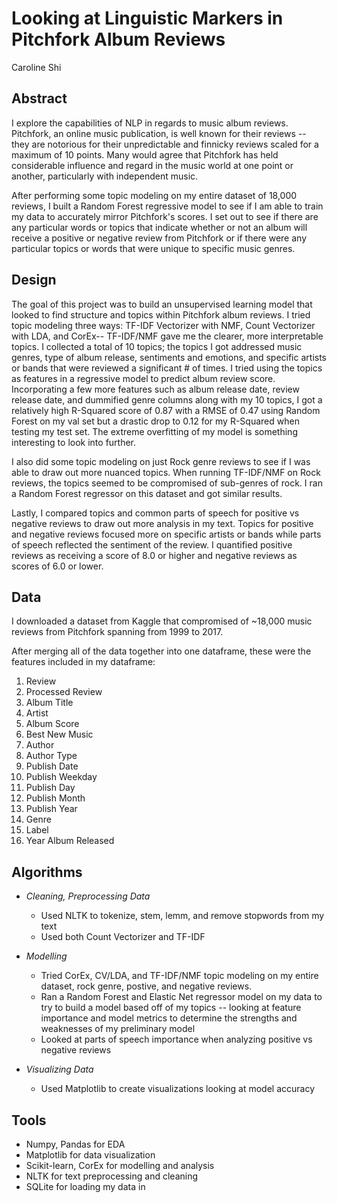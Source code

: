 # Looking at Linguistic Markers in Pitchfork Album Reviews 
Caroline Shi

## Abstract
I explore the capabilities of NLP in regards to music album reviews. Pitchfork, an online music publication, is well known for their reviews -- they are notorious for their unpredictable and finnicky reviews scaled for a maximum of 10 points. Many would agree that Pitchfork has held considerable influence and regard in the music world at one point or another, particularly with independent music. 

After performing some topic modeling on my entire dataset of 18,000 reviews, I built a Random Forest regressive model to see if I am able to train my data to accurately mirror Pitchfork's scores. I set out to see if there are any particular words or topics that indicate whether or not an album will receive a positive or negative review from Pitchfork or if there were any particular topics or words that were unique to specific music genres. 

## Design 
The goal of this project was to build an unsupervised learning model that looked to find structure and topics within Pitchfork album reviews. I tried topic modeling three ways: TF-IDF Vectorizer with NMF, Count Vectorizer with LDA, and CorEx-- TF-IDF/NMF gave me the clearer, more interpretable topics. I collected a total of 10 topics; the topics I got addressed music genres, type of album release, sentiments and emotions, and specific artists or bands that were reviewed a significant # of times. I tried using the topics as features in a regressive model to predict album review score. Incorporating a few more features such as album release date, review release date, and dummified genre columns along with my 10 topics, I got a relatively high R-Squared score of 0.87 with a RMSE of 0.47 using Random Forest on my val set but a drastic drop to 0.12 for my R-Squared when testing my test set. The extreme overfitting of my model is something interesting to look into further. 

I also did some topic modeling on just Rock genre reviews to see if I was able to draw out more nuanced topics. When running TF-IDF/NMF on Rock reviews, the topics seemed to be compromised of sub-genres of rock. I ran a Random Forest regressor on this dataset and got similar results. 

Lastly, I compared topics and common parts of speech for positive vs negative reviews to draw out more analysis in my text. Topics for positive and negative reviews focused more on specific artists or bands while parts of speech reflected the sentiment of the review. I quantified positive reviews as receiving a score of 8.0 or higher and negative reviews as scores of 6.0 or lower.  

## Data
I downloaded a dataset from Kaggle that compromised of ~18,000 music reviews from Pitchfork spanning from 1999 to 2017. 

After merging all of the data together into one dataframe, these were the features included in my dataframe:

1. Review
2. Processed Review
3. Album Title
4. Artist
5. Album Score
6. Best New Music
6. Author
7. Author Type
8. Publish Date
9. Publish Weekday
10. Publish Day
11. Publish Month
12. Publish Year
13. Genre
14. Label 
15. Year Album Released 

## Algorithms
* _Cleaning, Preprocessing Data_
	* Used NLTK to tokenize, stem, lemm, and remove stopwords from my text 
	* Used both Count Vectorizer and TF-IDF 

* _Modelling_
	* Tried CorEx, CV/LDA, and TF-IDF/NMF topic modeling on my entire dataset, rock genre, postive, and negative reviews. 
	* Ran a Random Forest and Elastic Net regressor model on my data to try to build a model based off of my topics -- looking at feature importance and model metrics to determine the strengths and weaknesses of my preliminary model 
	* Looked at parts of speech importance when analyzing positive vs negative reviews 
		
* _Visualizing Data_
	* Used Matplotlib to create visualizations looking at model accuracy 

## Tools
* Numpy, Pandas for EDA
* Matplotlib for data visualization
* Scikit-learn, CorEx for modelling and analysis
* NLTK for text preprocessing and cleaning
* SQLite for loading my data in 

